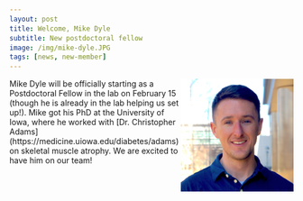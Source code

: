 ```yaml
---
layout: post
title: Welcome, Mike Dyle
subtitle: New postdoctoral fellow
image: /img/mike-dyle.JPG
tags: [news, new-member]
---
```

<img align="right" src="/img/mike-dyle.JPG" style="width:200px !important;height:200px !important;" />
Mike Dyle will be officially starting as a Postdoctoral Fellow in the lab on February 15 (though he is already 
in the lab helping us set up!). Mike got his PhD at the University of Iowa, where he worked with [Dr. Christopher Adams](https://medicine.uiowa.edu/diabetes/adams) on skeletal muscle atrophy. We are excited to have him on our team!
<br>
<br>

